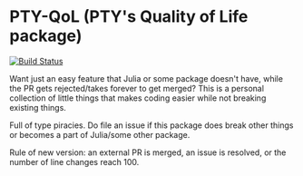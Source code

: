 # PTY-QoL (PTY's Quality of Life package)

[![Build Status](https://github.com/putianyi889/PTY-QoL.jl/actions/workflows/CI.yml/badge.svg?branch=master)](https://github.com/putianyi889/PTY-QoL.jl/actions/workflows/CI.yml?query=branch%3Amaster)

Want just an easy feature that Julia or some package doesn't have, while the PR gets rejected/takes forever to get merged? This is a personal collection of little things that makes coding easier while not breaking existing things.

Full of type piracies. Do file an issue if this package does break other things or becomes a part of Julia/some other package.

Rule of new version: an external PR is merged, an issue is resolved, or the number of line changes reach 100.
